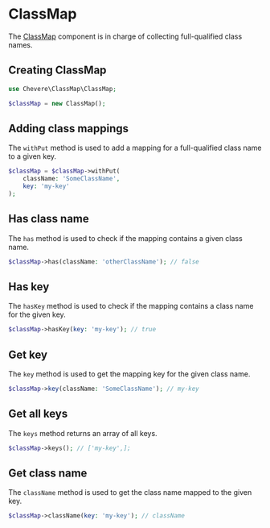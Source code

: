 # ClassMap

The [ClassMap](../reference/Chevere/Components/ClassMap/ClassMap.md) component is in charge of collecting full-qualified class names.

## Creating ClassMap

```php
use Chevere\ClassMap\ClassMap;

$classMap = new ClassMap();
```

## Adding class mappings

The `withPut` method is used to add a mapping for a  full-qualified class name to a given key.

```php
$classMap = $classMap->withPut(
    className: 'SomeClassName',
    key: 'my-key'
);
```

## Has class name

The `has` method is used to check if the mapping contains a given class name.

```php
$classMap->has(className: 'otherClassName'); // false
```

## Has key

The `hasKey` method is used to check if the mapping contains a class name for the given key.

```php
$classMap->hasKey(key: 'my-key'); // true
```

## Get key

The `key` method is used to get the mapping key for the given class name.

```php
$classMap->key(className: 'SomeClassName'); // my-key
```

## Get all keys

The `keys` method returns an array of all keys.

```php
$classMap->keys(); // ['my-key',];
```

## Get class name

The `className` method is used to get the class name mapped to the given key.

```php
$classMap->className(key: 'my-key'); // className
```
